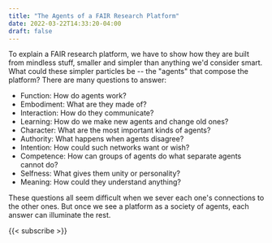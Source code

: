 ```yaml
---
title: "The Agents of a FAIR Research Platform"
date: 2022-03-22T14:33:20-04:00
draft: false
---
```


To explain a FAIR research platform, we have to show how they are built from mindless stuff, smaller
and simpler than anything we'd consider smart. What could these simpler particles be -- the "agents"
that compose the platform? There are many questions to answer:

- Function: How do agents work?
- Embodiment: What are they made of?
- Interaction: How do they communicate?
- Learning: How do we make new agents and change old ones?
- Character: What are the most important kinds of agents?
- Authority: What happens when agents disagree?
- Intention: How could such networks want or wish?
- Competence: How can groups of agents do what separate agents cannot do?
- Selfness: What gives them unity or personality?
- Meaning: How could they understand anything?

These questions all seem difficult when we sever each one's connections to the other ones. But once
we see a platform as a society of agents, each answer can illuminate the rest.

{{< subscribe >}}